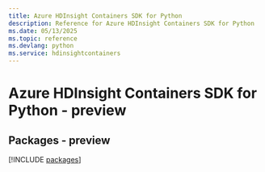 ```yaml
---
title: Azure HDInsight Containers SDK for Python
description: Reference for Azure HDInsight Containers SDK for Python
ms.date: 05/13/2025
ms.topic: reference
ms.devlang: python
ms.service: hdinsightcontainers
---
```

# Azure HDInsight Containers SDK for Python - preview
## Packages - preview
[!INCLUDE [packages](hdinsight-containers-index.md)]